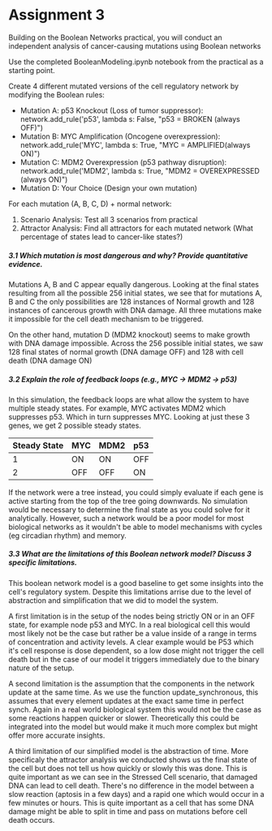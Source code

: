 # Assignment 3

Building on the Boolean Networks practical, you will conduct an independent analysis of cancer-causing mutations using Boolean networks

Use the completed BooleanModeling.ipynb notebook from the practical as a starting point.

Create 4 different mutated versions of the cell regulatory network by modifying the Boolean rules:

- Mutation A: p53 Knockout (Loss of tumor suppressor):   network.add_rule('p53', lambda s: False, "p53 = BROKEN (always OFF)")
- Mutation B: MYC Amplification (Oncogene overexpression):   network.add_rule('MYC', lambda s: True, "MYC = AMPLIFIED(always ON)")
- Mutation C: MDM2 Overexpression (p53 pathway disruption):   network.add_rule('MDM2', lambda s: True, "MDM2 = OVEREXPRESSED (always ON)")
- Mutation D: Your Choice (Design your own mutation)

For each mutation (A, B, C, D) + normal network:

1. Scenario Analysis: Test all 3 scenarios from practical
2. Attractor Analysis: Find all attractors for each mutated network (What percentage of states lead to cancer-like states?)


##### 3.1 Which mutation is most dangerous and why? Provide quantitative evidence.

Mutations A, B and C appear equally dangerous. Looking at the final states resulting from all the possible 256 initial states, we see that for mutations A, B and C the only possibilities are 128 instances of Normal growth and 128 instances of cancerous growth with DNA damage. All three mutations make it impossible for the cell death mechanism to be triggered.

On the other hand, mutation D (MDM2 knockout) seems to make growth with DNA damage impossible. Across the 256 possible initial states, we saw 128 final states of normal growth (DNA damage OFF) and 128 with cell death (DNA damage ON)

##### 3.2 Explain the role of feedback loops (e.g., MYC → MDM2 → p53)

In this simulation, the feedback loops are what allow the system to have multiple steady states. For example, MYC activates MDM2 which suppresses p53. Which in turn suppresses MYC. Looking at just these 3 genes, we get 2 possible steady states.

| Steady State | MYC | MDM2 | p53 |
|--------------|-----|------|-----|
| 1            | ON  | ON   | OFF |
| 2            | OFF | OFF  | ON  |

If the network were a tree instead, you could simply evaluate if each gene is active starting from the top of the tree going downwards. No simulation would be necessary to determine the final state as you could solve for it analytically. However, such a network would be a poor model for most biological networks as it wouldn't be able to model mechanisms with cycles (eg circadian rhythm) and memory.

##### 3.3 What are the limitations of this Boolean network model? Discuss 3 specific limitations.

This boolean network model is a good baseline to get some insights into the cell's regulatory system. Despite this limitations arrise due to the level of abstraction and simplification that we did to model the system.

A first limitation is in the setup of the nodes being strictly ON or in an OFF state, for example node p53 and MYC. In a real biological cell this would most likely not be the case but rather be a value inside of a range in terms of concentration and activity levels. A clear example would be P53 which it's cell response is dose dependent, so a low dose might not trigger the cell death but in the case of our model it triggers immediately due to the binary nature of the setup. 

A second limitation is the assumption that the components in the network update at the same time. As we use the function update_synchronous, this assumes that every element updates at the exact same time in perfect synch. Again in a real world biological system this would not be the case as some reactions happen quicker or slower. Theoretically this could be integrated into the model but would make it much more complex but might offer more accurate insights. 

A third limitation of our simplified model is the abstraction of time. More specificaly the attractor analysis we conducted shows us the final state of the cell but does not tell us how quickly or slowly this was done. This is quite important as we can see in the Stressed Cell scenario, that damaged DNA can lead to cell death. There's no difference in the model between a slow reaction (aptosis in a few days) and a rapid one which would occur in a few minutes or hours. This is quite important as a cell that has some DNA damage might be able to split in time and pass on mutations before cell death occurs. 